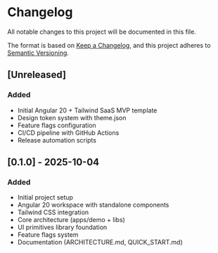 # Changelog

All notable changes to this project will be documented in this file.

The format is based on [Keep a Changelog](https://keepachangelog.com/en/1.0.0/),
and this project adheres to [Semantic Versioning](https://semver.org/spec/v2.0.0.html).

## [Unreleased]

### Added

- Initial Angular 20 + Tailwind SaaS MVP template
- Design token system with theme.json
- Feature flags configuration
- CI/CD pipeline with GitHub Actions
- Release automation scripts

## [0.1.0] - 2025-10-04

### Added

- Initial project setup
- Angular 20 workspace with standalone components
- Tailwind CSS integration
- Core architecture (apps/demo + libs)
- UI primitives library foundation
- Feature flags system
- Documentation (ARCHITECTURE.md, QUICK_START.md)
